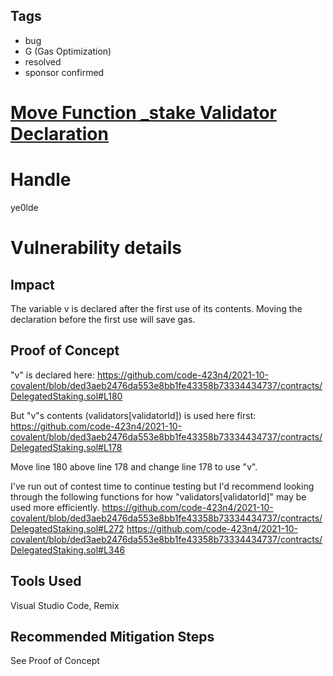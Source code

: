 ## Tags

- bug
- G (Gas Optimization)
- resolved
- sponsor confirmed

# [Move Function _stake Validator Declaration](https://github.com/code-423n4/2021-10-covalent-findings/issues/89) 

# Handle

ye0lde


# Vulnerability details

## Impact

The variable v is declared after the first use of its contents.  Moving the declaration before the first use will save gas.

## Proof of Concept

"v" is declared here:
https://github.com/code-423n4/2021-10-covalent/blob/ded3aeb2476da553e8bb1fe43358b73334434737/contracts/DelegatedStaking.sol#L180

But "v"s contents (validators[validatorId]) is used here first:
https://github.com/code-423n4/2021-10-covalent/blob/ded3aeb2476da553e8bb1fe43358b73334434737/contracts/DelegatedStaking.sol#L178

Move line 180 above line 178 and change line 178 to use "v".

I've run out of contest time to continue testing but I'd recommend looking through the following functions for how "validators[validatorId]" may be used more efficiently.
https://github.com/code-423n4/2021-10-covalent/blob/ded3aeb2476da553e8bb1fe43358b73334434737/contracts/DelegatedStaking.sol#L272
https://github.com/code-423n4/2021-10-covalent/blob/ded3aeb2476da553e8bb1fe43358b73334434737/contracts/DelegatedStaking.sol#L346


## Tools Used
Visual Studio Code, Remix

## Recommended Mitigation Steps
See Proof of Concept


